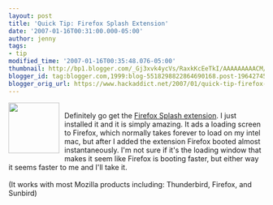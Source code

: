 ```yaml
---
layout: post
title: 'Quick Tip: Firefox Splash Extension'
date: '2007-01-16T00:31:00.000-05:00'
author: jenny
tags:
- tip
modified_time: '2007-01-16T00:35:48.076-05:00'
thumbnail: http://bp1.blogger.com/_Gj3xvk4ycVs/RaxkKcEeTkI/AAAAAAAAACM/5eqODEBaFJ4/s72-c/firefox.png
blogger_id: tag:blogger.com,1999:blog-5518298822864690168.post-1964274575697826829
blogger_orig_url: https://www.hackaddict.net/2007/01/quick-tip-firefox-splash-extension.html
---
```


<a onblur="try {parent.deselectBloggerImageGracefully();} catch(e) {}" href="http://bp1.blogger.com/_Gj3xvk4ycVs/RaxkKcEeTkI/AAAAAAAAACM/5eqODEBaFJ4/s1600-h/firefox.png"><img style="margin: 0pt 10px 10px 0pt; float: left; cursor: pointer; width: 100px; height: 100px;" src="http://bp1.blogger.com/_Gj3xvk4ycVs/RaxkKcEeTkI/AAAAAAAAACM/5eqODEBaFJ4/s320/firefox.png" alt="" id="BLOGGER_PHOTO_ID_5020497815107685954" border="0" /></a><br />Definitely go get the <a href="https://addons.mozilla.org/firefox/2995/">Firefox Splash extension</a>.   I just installed it and it is simply amazing.  It ads a loading screen to Firefox, which normally takes forever to load on my intel mac, but after I added the extension Firefox booted almost instantaneously.  I'm not sure if it's the loading window that makes it seem like Firefox is booting faster, but either way it seems faster to me and I'll take it.<br /><br />(It works with most Mozilla products including: Thunderbird, Firefox, and Sunbird)